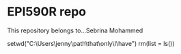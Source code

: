 # EPI590R repo

This repository belongs to...Sebrina Mohammed

setwd("C:\Users\jenny\path\that\only\I\have")
rm(list = ls()) 

